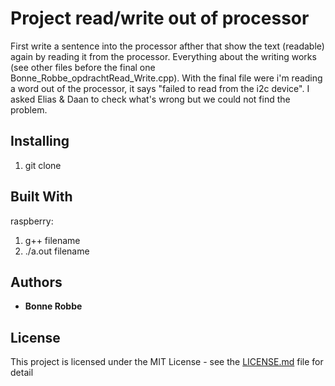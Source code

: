 # Project read/write out of processor

First write a sentence into the processor afther that show the text (readable) again by reading it from the processor.
Everything about the writing works (see other files before the final one Bonne_Robbe_opdrachtRead_Write.cpp).
With the final file were i'm reading a word out of the processor, it says "failed to read from the i2c device".
I asked Elias & Daan to check what's wrong but we could not find the problem.  

## Installing

1. git clone

## Built With

raspberry:
1. g++ filename
2. ./a.out filename

## Authors

* **Bonne Robbe** 

## License

This project is licensed under the MIT License - see the [LICENSE.md](LICENSE.md) file for detail